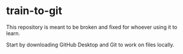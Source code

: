 # train-to-git
This repository is meant to be broken and fixed for whoever using it to learn.

Start by downloading GitHub Desktop and Git to work on files locally.
